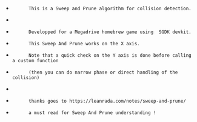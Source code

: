  *           This is a Sweep and Prune algorithm for collision detection.
 *       
 *           Developped for a Megadrive homebrew game using  SGDK devkit.
 *           This Sweep And Prune works on the X axis.
 *           Note that a quick check on the Y axis is done before calling a custom function
 *           (then you can do narrow phase or direct handling of the collision)
 * 
 *           thanks goes to https://leanrada.com/notes/sweep-and-prune/
 *           a must read for Sweep And Prune understanding !
